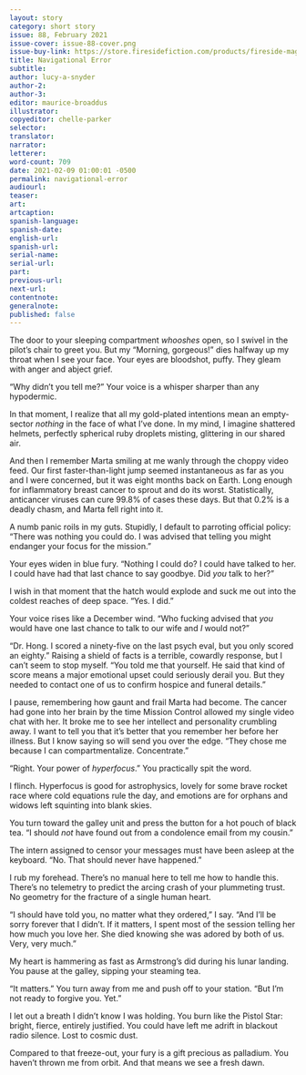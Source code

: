 ```yaml
---
layout: story
category: short story
issue: 88, February 2021
issue-cover: issue-88-cover.png
issue-buy-link: https://store.firesidefiction.com/products/fireside-magazine-issue-88-february-2021
title: Navigational Error
subtitle:
author: lucy-a-snyder
author-2:
author-3:
editor: maurice-broaddus
illustrator:
copyeditor: chelle-parker
selector:
translator:
narrator:
letterer:
word-count: 709
date: 2021-02-09 01:00:01 -0500
permalink: navigational-error
audiourl:
teaser:
art:
artcaption:
spanish-language:
spanish-date:
english-url:
spanish-url:
serial-name:
serial-url:
part:
previous-url:
next-url:
contentnote:
generalnote:
published: false
---
```

The door to your sleeping compartment _whooshes_ open, so I swivel in the pilot’s chair to greet you. But my “Morning, gorgeous!” dies halfway up my throat when I see your face. Your eyes are bloodshot, puffy. They gleam with anger and abject grief.

“Why didn’t you tell me?” Your voice is a whisper sharper than any hypodermic.

In that moment, I realize that all my gold-plated intentions mean an empty-sector _nothing_ in the face of what I’ve done. In my mind, I imagine shattered helmets, perfectly spherical ruby droplets misting, glittering in our shared air.

And then I remember Marta smiling at me wanly through the choppy video feed. Our first faster-than-light jump seemed instantaneous as far as you and I were concerned, but it was eight months back on Earth. Long enough for inflammatory breast cancer to sprout and do its worst. Statistically, anticancer viruses can cure 99.8% of cases these days. But that 0.2% is a deadly chasm, and Marta fell right into it.

A numb panic roils in my guts. Stupidly, I default to parroting official policy: “There was nothing you could do. I was advised that telling you might endanger your focus for the mission.”

Your eyes widen in blue fury. “Nothing I could do? I could have talked to her. I could have had that last chance to say goodbye. Did _you_ talk to her?”

I wish in that moment that the hatch would explode and suck me out into the coldest reaches of deep space. “Yes. I did.”

Your voice rises like a December wind. “Who fucking advised that _you_ would have one last chance to talk to our wife and _I_ would not?”

“Dr. Hong. I scored a ninety-five on the last psych eval, but you only scored an eighty.” Raising a shield of facts is a terrible, cowardly response, but I can’t seem to stop myself. “You told me that yourself. He said that kind of score means a major emotional upset could seriously derail you. But they needed to contact one of us to confirm hospice and funeral details.”

I pause, remembering how gaunt and frail Marta had become. The cancer had gone into her brain by the time Mission Control allowed my single video chat with her. It broke me to see her intellect and personality crumbling away. I want to tell you that it’s better that you remember her before her illness. But I know saying so will send you over the edge. “They chose me because I can compartmentalize. Concentrate.”

“Right. Your power of _hyperfocus_.” You practically spit the word.

I flinch. Hyperfocus is good for astrophysics, lovely for some brave rocket race where cold equations rule the day, and emotions are for orphans and widows left squinting into blank skies.

You turn toward the galley unit and press the button for a hot pouch of black tea. “I should _not_ have found out from a condolence email from my cousin.”

The intern assigned to censor your messages must have been asleep at the keyboard. “No. That should never have happened.”

I rub my forehead. There’s no manual here to tell me how to handle this. There’s no telemetry to predict the arcing crash of your plummeting trust. No geometry for the fracture of a single human heart.

“I should have told you, no matter what they ordered,” I say. “And I’ll be sorry forever that I didn’t. If it matters, I spent most of the session telling her how much you love her. She died knowing she was adored by both of us. Very, very much.”

My heart is hammering as fast as Armstrong’s did during his lunar landing. You pause at the galley, sipping your steaming tea.

“It matters.” You turn away from me and push off to your station. “But I’m not ready to forgive you. Yet.”

I let out a breath I didn’t know I was holding. You burn like the Pistol Star: bright, fierce, entirely justified. You could have left me adrift in blackout radio silence. Lost to cosmic dust.

Compared to that freeze-out, your fury is a gift precious as palladium. You haven’t thrown me from orbit. And that means we see a fresh dawn.

